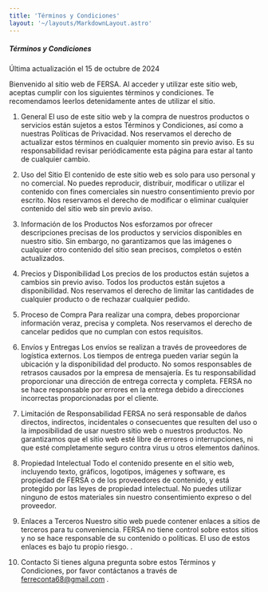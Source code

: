 ```yaml
---
title: 'Términos y Condiciones'
layout: '~/layouts/MarkdownLayout.astro'
---
```


##### Términos y Condiciones
Última actualización el 15 de octubre de 2024

Bienvenido al sitio web de FERSA. Al acceder y utilizar este sitio web, aceptas cumplir con los siguientes términos y condiciones. Te recomendamos leerlos detenidamente antes de utilizar el sitio.

1. General
El uso de este sitio web y la compra de nuestros productos o servicios están sujetos a estos Términos y Condiciones, así como a nuestras Políticas de Privacidad. Nos reservamos el derecho de actualizar estos términos en cualquier momento sin previo aviso. Es su responsabilidad revisar periódicamente esta página para estar al tanto de cualquier cambio.

2. Uso del Sitio
El contenido de este sitio web es solo para uso personal y no comercial. No puedes reproducir, distribuir, modificar o utilizar el contenido con fines comerciales sin nuestro consentimiento previo por escrito.
Nos reservamos el derecho de modificar o eliminar cualquier contenido del sitio web sin previo aviso.

3. Información de los Productos
Nos esforzamos por ofrecer descripciones precisas de los productos y servicios disponibles en nuestro sitio. Sin embargo, no garantizamos que las imágenes o cualquier otro contenido del sitio sean precisos, completos o estén actualizados.

4. Precios y Disponibilidad
Los precios de los productos están sujetos a cambios sin previo aviso.
Todos los productos están sujetos a disponibilidad. Nos reservamos el derecho de limitar las cantidades de cualquier producto o de rechazar cualquier pedido.

5. Proceso de Compra
Para realizar una compra, debes proporcionar información veraz, precisa y completa. Nos reservamos el derecho de cancelar pedidos que no cumplan con estos requisitos.

6. Envíos y Entregas
Los envíos se realizan a través de proveedores de logística externos. Los tiempos de entrega pueden variar según la ubicación y la disponibilidad del producto. No somos responsables de retrasos causados por la empresa de mensajería.
Es tu responsabilidad proporcionar una dirección de entrega correcta y completa. FERSA no se hace responsable por errores en la entrega debido a direcciones incorrectas proporcionadas por el cliente.

7. Limitación de Responsabilidad
FERSA no será responsable de daños directos, indirectos, incidentales o consecuentes que resulten del uso o la imposibilidad de usar nuestro sitio web o nuestros productos.
No garantizamos que el sitio web esté libre de errores o interrupciones, ni que esté completamente seguro contra virus u otros elementos dañinos.

8. Propiedad Intelectual
Todo el contenido presente en el sitio web, incluyendo texto, gráficos, logotipos, imágenes y software, es propiedad de FERSA o de los proveedores de contenido, y está protegido por las leyes de propiedad intelectual. No puedes utilizar ninguno de estos materiales sin nuestro consentimiento expreso o del proveedor.

9. Enlaces a Terceros
Nuestro sitio web puede contener enlaces a sitios de terceros para tu conveniencia. FERSA no tiene control sobre estos sitios y no se hace responsable de su contenido o políticas. El uso de estos enlaces es bajo tu propio riesgo.
.

10. Contacto
Si tienes alguna pregunta sobre estos Términos y Condiciones, por favor contáctanos a través de ferreconta68@gmail.com .

